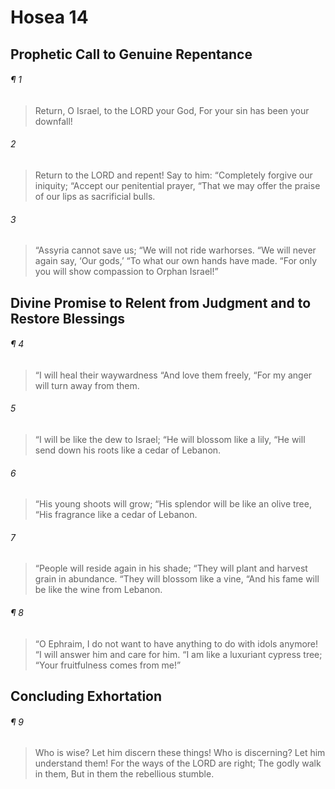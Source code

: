 # Hosea 14
## Prophetic Call to Genuine Repentance
###### ¶ 1
> Return, O Israel, to the LORD your God,
> For your sin has been your downfall!
###### 2
> Return to the LORD and repent!
> Say to him: “Completely forgive our iniquity;
> “Accept our penitential prayer,
> “That we may offer the praise of our lips as sacrificial bulls.
###### 3
> “Assyria cannot save us;
> “We will not ride warhorses.
> “We will never again say, ‘Our gods,’
> “To what our own hands have made.
> “For only you will show compassion to Orphan Israel!”
## Divine Promise to Relent from Judgment and to Restore Blessings
###### ¶ 4
> “I will heal their waywardness
> “And love them freely,
> “For my anger will turn away from them.
###### 5
> “I will be like the dew to Israel;
> “He will blossom like a lily,
> “He will send down his roots like a cedar of Lebanon.
###### 6
> “His young shoots will grow;
> “His splendor will be like an olive tree,
> “His fragrance like a cedar of Lebanon.
###### 7
> “People will reside again in his shade;
> “They will plant and harvest grain in abundance.
> “They will blossom like a vine,
> “And his fame will be like the wine from Lebanon.
###### ¶ 8
> “O Ephraim, I do not want to have anything to do with idols anymore!
> “I will answer him and care for him.
> “I am like a luxuriant cypress tree;
> “Your fruitfulness comes from me!”
## Concluding Exhortation
###### ¶ 9
> Who is wise?
> Let him discern these things!
> Who is discerning?
> Let him understand them!
> For the ways of the LORD are right;
> The godly walk in them,
> But in them the rebellious stumble.
